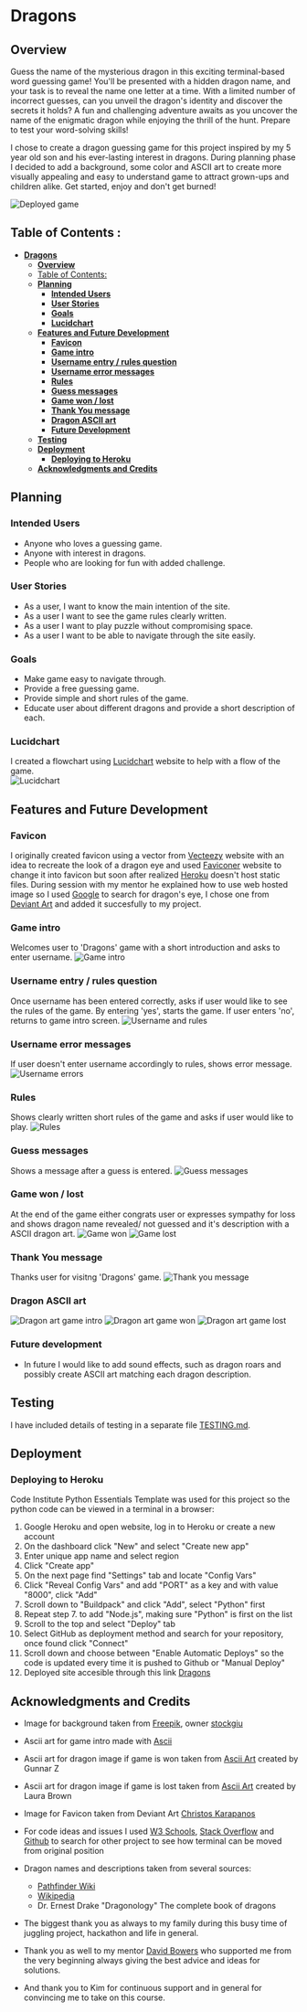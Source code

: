 # **Dragons**

## **Overview**

Guess the name of the mysterious dragon in this exciting terminal-based word guessing game! You'll be presented with a hidden dragon name, and your task is to reveal the name one letter at a time. With a limited number of incorrect guesses, can you unveil the dragon's identity and discover the secrets it holds? A fun and challenging adventure awaits as you uncover the name of the enigmatic dragon while enjoying the thrill of the hunt. Prepare to test your word-solving skills!

I chose to create a dragon guessing game for this project inspired by my 5 year old son and his ever-lasting interest in dragons. During planning phase I decided to add a background, some color and ASCII art to create more visually appealing and easy to understand game to attract grown-ups and children alike. Get started, enjoy and don't get burned!

![Deployed game](docs/screenshots/dragons-shot.png)

## **Table of Contents** :
- [**Dragons**](#dragons)
  - [**Overview**](#overview)
  - [Table of Contents:](#table-of-contents)
  - [**Planning**](#planning)
    - [**Intended Users**](#intended-users)
    - [**User Stories**](#user-stories)
    - [**Goals**](#goals)
    - [**Lucidchart**](#lucidchart)
  - [**Features and Future Development**](#features-and-future-development)
    - [**Favicon**](#favicon)
    - [**Game intro**](#game-intro)
    - [**Username entry / rules question**](#username-entry--rules-question)
    - [**Username error messages**](#username-error-messages)
    - [**Rules**](#rules)
    - [**Guess messages**](#guess-messages)
    - [**Game won / lost**](#game-won--lost)
    - [**Thank You message**](#thank-you-message)
    - [**Dragon ASCII art**](#dragon-ascii-art)
    - [**Future Development**](#future-development)
  - [**Testing**](#testing)
  - [**Deployment**](#deployment)
    - [**Deploying to Heroku**](#deploying-to-heroku)
  - [**Acknowledgments and Credits**](#acknowledgments-and-credits)

## **Planning**

### **Intended Users**

* Anyone who loves a guessing game.
* Anyone with interest in dragons.
* People who are looking for fun with added challenge.

### **User Stories**

* As a user, I want to know the main intention of the site.
* As a user I want to see the game rules clearly written.
* As a user I want to play puzzle without compromising space.
* As a user I want to be able to navigate through the site easily.

### **Goals**

* Make game easy to navigate through.
* Provide a free guessing game.
* Provide simple and short rules of the game.
* Educate user about different dragons and provide a short description of each.

### **Lucidchart**

I created a flowchart using [Lucidchart](https://lucid.co/?_gl=1*x824jw*_ga*MTQ0OTcxNjc5Ni4xNjk3NTYwMDUx*_ga_MPV5H3XMB5*MTY5NzYyMzg3Ny4zLjAuMTY5NzYyMzg3Ny42MC4wLjA.) website to help with a flow of the game.<br>
![Lucidchart](docs/dragon_guessing_game.jpeg)

## **Features and Future Development**

### **Favicon**

I originally created favicon using a vector from [Vecteezy](https://www.vecteezy.com/) website with an idea to recreate the look of a dragon eye and used [Faviconer](http://www.faviconer.com/) website to change it into favicon but soon after realized [Heroku](https://www.heroku.com/) doesn't host static files. During session with my mentor he explained how to use web hosted image so I used [Google](https://www.google.com/) to search for dragon's eye, I chose one from [Deviant Art](https://www.deviantart.com/christoskarapanos/art/Dragon-s-Eye-585971591) and added it succesfully to my project.

### **Game intro**

Welcomes user to 'Dragons' game with a short introduction and asks to enter username.
![Game intro](docs/screenshots/game-intro.png)

### **Username entry / rules question**

Once username has been entered correctly, asks if user would like to see the rules of the game. By entering 'yes', starts the game. If user enters 'no', returns to game intro screen.
![Username and rules](docs/screenshots/username-rules.png)

### **Username error messages**

If user doesn't enter username accordingly to rules, shows error message.
![Username errors](docs/screenshots/username-errors.png)

### **Rules**

Shows clearly written short rules of the game and asks if user would like to play.
![Rules](docs/screenshots/rules.png)

### **Guess messages**

Shows a message after a guess is entered.
![Guess messages](docs/screenshots/guess-message.png)

### **Game won / lost**

At the end of the game either congrats user or expresses sympathy for loss and shows dragon name revealed/ not guessed and it's description with a ASCII dragon art.
![Game won](docs/screenshots/game-won-ascii-art.png)
![Game lost](docs/screenshots/game-lost-ascii-art.png)

### **Thank You message**

Thanks user for visitng 'Dragons' game.
![Thank you message](docs/screenshots/thank-you-message.png)

### **Dragon ASCII art**

![Dragon art game intro](docs/screenshots/game-intro-art.png)
![Dragon art game won](docs/screenshots/game-end-art.png)
![Dragon art game lost](docs/screenshots/game-lost-ascii-img.png)

### **Future development**

* In future I would like to add sound effects, such as dragon roars and possibly create ASCII art matching each dragon description.

## **Testing**

I have included details of testing in a separate file [TESTING.md](TESTING.md).

## **Deployment**

### **Deploying to Heroku**

Code Institute Python Essentials Template was used for this project so the python code can be viewed in a terminal in a browser:
1. Google Heroku and open website, log in to Heroku or create a new account
2. On the dashboard click "New" and select "Create new app"
3. Enter unique app name and select region
4. Click "Create app"
5. On the next page find "Settings" tab and locate "Config Vars"
6. Click "Reveal Config Vars" and add "PORT" as a key and with value "8000", click "Add"
7. Scroll down to "Buildpack" and click "Add", select "Python" first
8. Repeat step 7. to add "Node.js", making sure "Python" is first on the list
9. Scroll to the top and select "Deploy" tab
10. Select GitHub as deployment method and search for your repository, once found click "Connect"
11. Scroll down and choose between "Enable Automatic Deploys" so the code is updated every time it is pushed to Github or "Manual Deploy"
12. Deployed site accesible through this link [Dragons](https://dragon-guessing-game-d41047f8049b.herokuapp.com/)

## **Acknowledgments and Credits**

* Image for background taken from [Freepik](https://www.freepik.com/), owner [stockgiu](https://www.freepik.com/free-ai-image/majestic-dragon-perched-mountain-peak-overlooking-breathtaking-landscape-generated-by-ai_47589515.htm)
* Ascii art for game intro made with [Ascii](https://www.ascii-art-generator.org/)
* Ascii art for dragon image if game is won taken from [Ascii Art](https://www.asciiart.eu/mythology/dragons) created by Gunnar Z
* Ascii art for dragon image if game is lost taken from [Ascii Art](https://www.asciiart.eu/mythology/dragons) created by Laura Brown
* Image for Favicon taken from Deviant Art [Christos Karapanos](https://www.deviantart.com/christoskarapanos/art/Dragon-s-Eye-585971591)
* For code ideas and issues I used [W3 Schools](https://www.w3schools.com/python/default.asp), [Stack Overflow](https://stackoverflow.com/questions/tagged/python) and [Github](https://github.com/search?q=name%20guessing%20game&type=repositories) to search for other project to see how terminal can be moved from original position
* Dragon names and descriptions taken from several sources:
  * [Pathfinder Wiki](https://pathfinderwiki.com/wiki/Pathfinder_Wiki)
  * [Wikipedia](https://en.wikipedia.org/wiki/Dragon)
  * Dr. Ernest Drake "Dragonology" The complete book of dragons

* The biggest thank you as always to my family during this busy time of juggling project, hackathon and life in general.
* Thank you as well to my mentor [David Bowers](https://github.com/dnlbowers) who supported me from the very beginning always giving the best advice and ideas for solutions.
* And thank you to Kim for continuous support and in general for convincing me to take on this course.